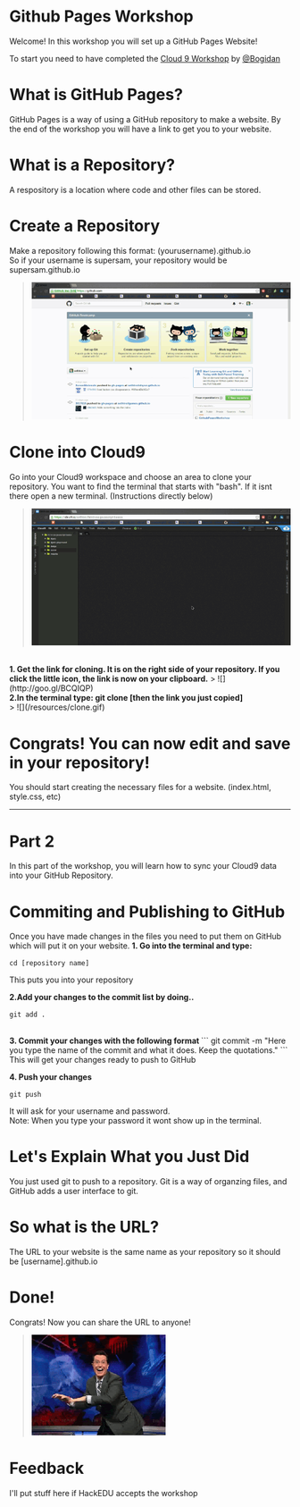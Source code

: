 # Github Pages Workshop

Welcome! In this workshop you will set up a GitHub Pages Website!

To start you need to have completed the <a href="https://github.com/hackedu/hackedu/tree/master/workshops/contrib/cloud9">Cloud 9 Workshop</a> by <a href="https://www.github.com/Bogidan">@Bogidan</a>

# What is GitHub Pages?
GitHub Pages is a way of using a GitHub repository to make a website.
By the end of the workshop you will have a link to get you to your website.

# What is a Repository?
A respository is a location where code and other files can be stored.
# Create a Repository
Make a repository following this format:
(yourusername).github.io
<br>
So if your username is supersam, your repository would be supersam.github.io
> ![](/resources/createrepo.gif)

# Clone into Cloud9
Go into your Cloud9 workspace and choose an area to clone your repository. You want to find the terminal that starts with "bash". If it isnt there open a new terminal. (Instructions directly below)
<br>
> ![](/resources/openterm.gif)

<br>
<b>1. Get the link for cloning. It is on the right side of your repository. If you click the little icon, the link is now on your clipboard.</b>
> ![](http://goo.gl/BCQIQP)

<br>
<b>2.In the terminal type: git clone [then the link you just copied]</b> 
<br>
> ![](/resources/clone.gif)
<br>

# Congrats! You can now edit and save in your repository!
You should start creating the necessary files for a website. (index.html, style.css, etc)
<hr>

# Part 2
In this part of the workshop, you will learn how to sync your Cloud9 data into your GitHub Repository.

# Commiting and Publishing to GitHub
Once you have made changes in the files you need to put them on GitHub which will put it on your website.
 <b> 1. Go into the terminal and type: </b>
 ```
 cd [repository name]
 ```
 
 This puts you into your repository
 <br>
 
 <b> 2.Add your changes to the commit list by doing.. </b>
 ```
 git add .
 ```
 <br>
 <b> 3. Commit your changes with the following format </b>
  ```
  git commit -m "Here you type the name of the commit and what it does. Keep the quotations."
  ```
  This will get your changes ready to push to GitHub
  <br>
  
  <b>4. Push your changes</b>
  ```
  git push
  ```
  It will ask for your username and password. <br>
  Note: When you type your password it wont show up in the terminal.
  
  # Let's Explain What you Just Did
  You just used git to push to a repository. Git is a way of organzing files, and GitHub adds a user interface to git.

# So what is the URL?
The URL to your website is the same name as your repository so it should be [username].github.io

# Done!

Congrats! Now you can share the URL to anyone!


> ![](resources/celebrate.gif)

# Feedback
I'll put stuff here if HackEDU accepts the workshop